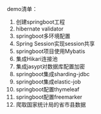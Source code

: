 demo清单：
1. 创建springboot工程
2. hibernate validator
3. springboot多环境配置
4. Spring Session实现session共享
5. springboot项目使用Mybatis
6. 集成Hikari连接池
7. 集成jasypt对数据库配置加密
8. springboot集成sharding-jdbc
9. springboot集成elastic-job
10. springboot配置thymeleaf
11. springboot配置freemarker
12. 爬取国家统计局的省市县数据